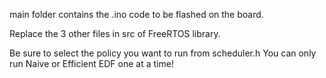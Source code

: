 main folder contains the .ino code to be flashed on the board.

Replace the 3 other files in src of FreeRTOS library.

Be sure to select the policy you want to run from scheduler.h
You can only run Naive or Efficient EDF one at a time!
